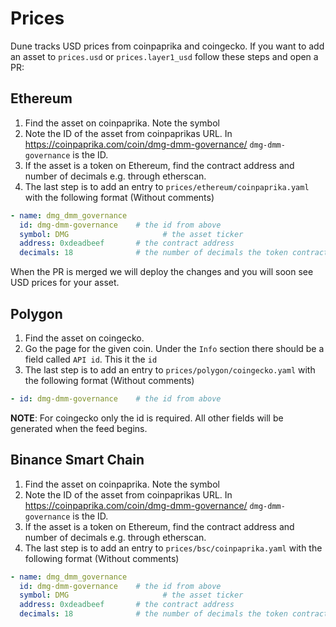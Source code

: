 # Prices

Dune tracks USD prices from coinpaprika and coingecko. If you want to add an asset to `prices.usd` or `prices.layer1_usd`
follow these steps and open a PR:

## Ethereum

1. Find the asset on coinpaprika. Note the symbol
2. Note the ID of the asset from coinpaprikas URL. In https://coinpaprika.com/coin/dmg-dmm-governance/ `dmg-dmm-governance` is the ID.
3. If the asset is a token on Ethereum, find the contract address and number of decimals e.g. through etherscan.
4. The last step is to add an entry to `prices/ethereum/coinpaprika.yaml` with the following format (Without comments)

```yaml
- name: dmg_dmm_governance
  id: dmg-dmm-governance    # the id from above
  symbol: DMG 				      # the asset ticker
  address: 0xdeadbeef       # the contract address
  decimals: 18              # the number of decimals the token contract uses
```

When the PR is merged we will deploy the changes and you will soon see USD prices for your asset.

## Polygon

1. Find the asset on coingecko.
2. Go the page for the given coin. Under the `Info` section there should be a field called `API id`. This it the `id`
3. The last step is to add an entry to `prices/polygon/coingecko.yaml` with the following format (Without comments)

```yaml
- id: dmg-dmm-governance    # the id from above
```
**NOTE**: For coingecko only the id is required. All other fields will be generated when the feed begins.

## Binance Smart Chain

1. Find the asset on coinpaprika. Note the symbol
2. Note the ID of the asset from coinpaprikas URL. In https://coinpaprika.com/coin/dmg-dmm-governance/ `dmg-dmm-governance` is the ID.
3. If the asset is a token on Ethereum, find the contract address and number of decimals e.g. through etherscan.
4. The last step is to add an entry to `prices/bsc/coinpaprika.yaml` with the following format (Without comments)

```yaml
- name: dmg_dmm_governance
  id: dmg-dmm-governance    # the id from above
  symbol: DMG 				      # the asset ticker
  address: 0xdeadbeef       # the contract address
  decimals: 18              # the number of decimals the token contract uses
```